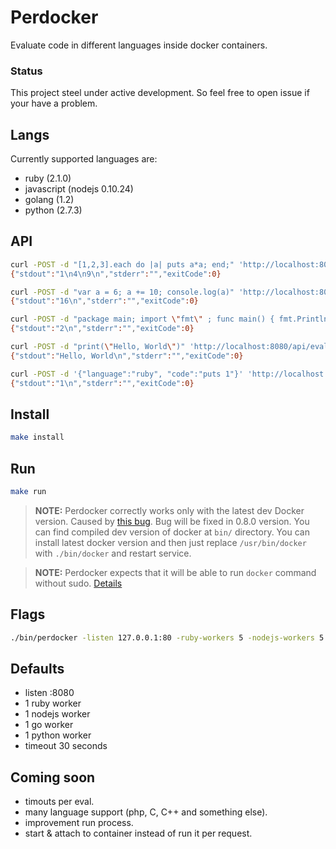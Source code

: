 Perdocker
====

Evaluate code in different languages inside docker containers.

### Status

This project steel under active development. So feel free to open issue
if your have a problem.

## Langs

Currently supported languages are:

- ruby (2.1.0)
- javascript (nodejs 0.10.24)
- golang (1.2)
- python (2.7.3)

## API

```bash
curl -POST -d "[1,2,3].each do |a| puts a*a; end;" 'http://localhost:8080/api/evaluate/ruby'
{"stdout":"1\n4\n9\n","stderr":"","exitCode":0}

curl -POST -d "var a = 6; a += 10; console.log(a)" 'http://localhost:8080/api/evaluate/nodejs'
{"stdout":"16\n","stderr":"","exitCode":0}

curl -POST -d "package main; import \"fmt\" ; func main() { fmt.Println(1+1) }" 'http://localhost:8080/api/evaluate/golang'
{"stdout":"2\n","stderr":"","exitCode":0}

curl -POST -d "print(\"Hello, World\")" 'http://localhost:8080/api/evaluate/python'
{"stdout":"Hello, World\n","stderr":"","exitCode":0}

curl -POST -d '{"language":"ruby", "code":"puts 1"}' 'http://localhost:8080/api/evaluate'
{"stdout":"1\n","stderr":"","exitCode":0}

```

## Install

```bash
make install
```

## Run

```bash
make run
```

> **NOTE:**
> Perdocker correctly works only with the latest dev Docker version. Caused by
> [this bug](https://github.com/dotcloud/docker/issues/1319). Bug
> will be fixed in 0.8.0 version. You can find compiled dev version
> of docker at `bin/` directory.
> You can install latest docker version and then just replace
> `/usr/bin/docker` with `./bin/docker` and restart service.

> **NOTE:**
> Perdocker expects that it will be able to run `docker` command without sudo.
> [Details](http://docs.docker.io/en/latest/use/basics/)

## Flags

```bash
./bin/perdocker -listen 127.0.0.1:80 -ruby-workers 5 -nodejs-workers 5 -golang-workers 5 -timeout 5
```

## Defaults

- listen :8080
- 1 ruby worker
- 1 nodejs worker
- 1 go worker
- 1 python worker
- timeout 30 seconds

## Coming soon

- timouts per eval.
- many language support (php, C, C++ and something else).
- improvement run process.
- start & attach to container instead of run it per request.
